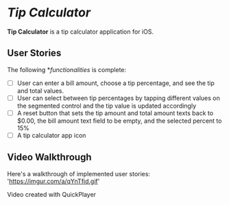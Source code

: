 # *Tip Calculator*

**Tip Calculator** is a tip calculator application for iOS.

## User Stories

The following **functionalities* is complete:
* [ ] User can enter a bill amount, choose a tip percentage, and see the tip and total values.
* [ ] User can select between tip percentages by tapping different values on the segmented control and the tip value is updated accordingly
* [ ] A reset button that sets the tip amount and total amount texts back to $0.00, the bill amount text field to be empty, and the selected percent to 15%
* [ ] A tip calculator app icon

## Video Walkthrough

Here's a walkthrough of implemented user stories: 'https://imgur.com/a/qYnTfid.gif'

Video created with QuickPlayer
